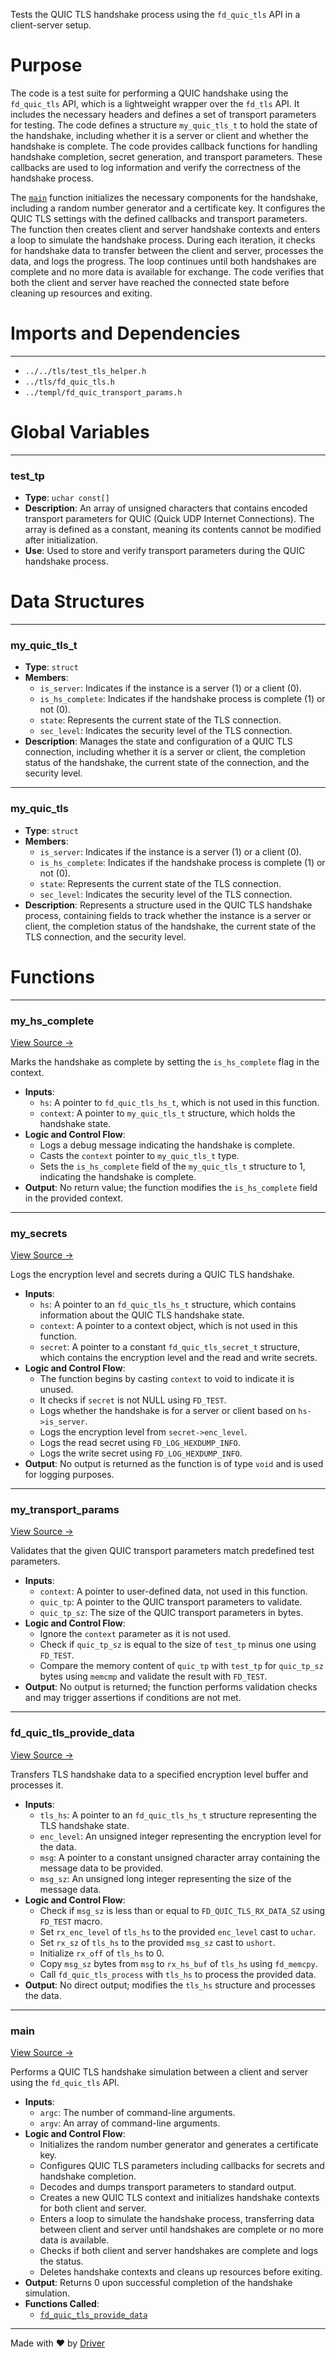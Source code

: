 <!--------------------------------------------------------------------------------->
<!-- IMPORTANT: This file is auto-generated by Driver (https://driver.ai). -------->
<!-- Manual edits may be overwritten on future commits. --------------------------->
<!--------------------------------------------------------------------------------->

Tests the QUIC TLS handshake process using the `fd_quic_tls` API in a client-server setup.

# Purpose
The code is a test suite for performing a QUIC handshake using the `fd_quic_tls` API, which is a lightweight wrapper over the `fd_tls` API. It includes the necessary headers and defines a set of transport parameters for testing. The code defines a structure `my_quic_tls_t` to hold the state of the handshake, including whether it is a server or client and whether the handshake is complete. The code provides callback functions for handling handshake completion, secret generation, and transport parameters. These callbacks are used to log information and verify the correctness of the handshake process.

The [`main`](<#main>) function initializes the necessary components for the handshake, including a random number generator and a certificate key. It configures the QUIC TLS settings with the defined callbacks and transport parameters. The function then creates client and server handshake contexts and enters a loop to simulate the handshake process. During each iteration, it checks for handshake data to transfer between the client and server, processes the data, and logs the progress. The loop continues until both handshakes are complete and no more data is available for exchange. The code verifies that both the client and server have reached the connected state before cleaning up resources and exiting.
# Imports and Dependencies

---
- `../../tls/test_tls_helper.h`
- `../tls/fd_quic_tls.h`
- `../templ/fd_quic_transport_params.h`


# Global Variables

---
### test\_tp
- **Type**: ``uchar const[]``
- **Description**: An array of unsigned characters that contains encoded transport parameters for QUIC (Quick UDP Internet Connections). The array is defined as a constant, meaning its contents cannot be modified after initialization.
- **Use**: Used to store and verify transport parameters during the QUIC handshake process.


# Data Structures

---
### my\_quic\_tls\_t
- **Type**: ``struct``
- **Members**:
    - `is_server`: Indicates if the instance is a server (1) or a client (0).
    - `is_hs_complete`: Indicates if the handshake process is complete (1) or not (0).
    - `state`: Represents the current state of the TLS connection.
    - `sec_level`: Indicates the security level of the TLS connection.
- **Description**: Manages the state and configuration of a QUIC TLS connection, including whether it is a server or client, the completion status of the handshake, the current state of the connection, and the security level.


---
### my\_quic\_tls
- **Type**: ``struct``
- **Members**:
    - `is_server`: Indicates if the instance is a server (1) or a client (0).
    - `is_hs_complete`: Indicates if the handshake process is complete (1) or not (0).
    - `state`: Represents the current state of the TLS connection.
    - `sec_level`: Indicates the security level of the TLS connection.
- **Description**: Represents a structure used in the QUIC TLS handshake process, containing fields to track whether the instance is a server or client, the completion status of the handshake, the current state of the TLS connection, and the security level.


# Functions

---
### my\_hs\_complete<!-- {{#callable:my_hs_complete}} -->
[View Source →](<../../../../../../src/waltz/quic/tests/test_quic_tls_hs.c#L25>)

Marks the handshake as complete by setting the `is_hs_complete` flag in the context.
- **Inputs**:
    - ``hs``: A pointer to `fd_quic_tls_hs_t`, which is not used in this function.
    - ``context``: A pointer to `my_quic_tls_t` structure, which holds the handshake state.
- **Logic and Control Flow**:
    - Logs a debug message indicating the handshake is complete.
    - Casts the `context` pointer to `my_quic_tls_t` type.
    - Sets the `is_hs_complete` field of the `my_quic_tls_t` structure to 1, indicating the handshake is complete.
- **Output**: No return value; the function modifies the `is_hs_complete` field in the provided context.


---
### my\_secrets<!-- {{#callable:my_secrets}} -->
[View Source →](<../../../../../../src/waltz/quic/tests/test_quic_tls_hs.c#L36>)

Logs the encryption level and secrets during a QUIC TLS handshake.
- **Inputs**:
    - ``hs``: A pointer to an `fd_quic_tls_hs_t` structure, which contains information about the QUIC TLS handshake state.
    - ``context``: A pointer to a context object, which is not used in this function.
    - ``secret``: A pointer to a constant `fd_quic_tls_secret_t` structure, which contains the encryption level and the read and write secrets.
- **Logic and Control Flow**:
    - The function begins by casting `context` to void to indicate it is unused.
    - It checks if `secret` is not NULL using `FD_TEST`.
    - Logs whether the handshake is for a server or client based on `hs->is_server`.
    - Logs the encryption level from `secret->enc_level`.
    - Logs the read secret using `FD_LOG_HEXDUMP_INFO`.
    - Logs the write secret using `FD_LOG_HEXDUMP_INFO`.
- **Output**: No output is returned as the function is of type `void` and is used for logging purposes.


---
### my\_transport\_params<!-- {{#callable:my_transport_params}} -->
[View Source →](<../../../../../../src/waltz/quic/tests/test_quic_tls_hs.c#L48>)

Validates that the given QUIC transport parameters match predefined test parameters.
- **Inputs**:
    - `context`: A pointer to user-defined data, not used in this function.
    - `quic_tp`: A pointer to the QUIC transport parameters to validate.
    - `quic_tp_sz`: The size of the QUIC transport parameters in bytes.
- **Logic and Control Flow**:
    - Ignore the `context` parameter as it is not used.
    - Check if `quic_tp_sz` is equal to the size of `test_tp` minus one using `FD_TEST`.
    - Compare the memory content of `quic_tp` with `test_tp` for `quic_tp_sz` bytes using `memcmp` and validate the result with `FD_TEST`.
- **Output**: No output is returned; the function performs validation checks and may trigger assertions if conditions are not met.


---
### fd\_quic\_tls\_provide\_data<!-- {{#callable:fd_quic_tls_provide_data}} -->
[View Source →](<../../../../../../src/waltz/quic/tests/test_quic_tls_hs.c#L57>)

Transfers TLS handshake data to a specified encryption level buffer and processes it.
- **Inputs**:
    - `tls_hs`: A pointer to an `fd_quic_tls_hs_t` structure representing the TLS handshake state.
    - `enc_level`: An unsigned integer representing the encryption level for the data.
    - `msg`: A pointer to a constant unsigned character array containing the message data to be provided.
    - `msg_sz`: An unsigned long integer representing the size of the message data.
- **Logic and Control Flow**:
    - Check if `msg_sz` is less than or equal to `FD_QUIC_TLS_RX_DATA_SZ` using `FD_TEST` macro.
    - Set `rx_enc_level` of `tls_hs` to the provided `enc_level` cast to `uchar`.
    - Set `rx_sz` of `tls_hs` to the provided `msg_sz` cast to `ushort`.
    - Initialize `rx_off` of `tls_hs` to 0.
    - Copy `msg_sz` bytes from `msg` to `rx_hs_buf` of `tls_hs` using `fd_memcpy`.
    - Call `fd_quic_tls_process` with `tls_hs` to process the provided data.
- **Output**: No direct output; modifies the `tls_hs` structure and processes the data.


---
### main<!-- {{#callable:main}} -->
[View Source →](<../../../../../../src/waltz/quic/tests/test_quic_tls_hs.c#L70>)

Performs a QUIC TLS handshake simulation between a client and server using the `fd_quic_tls` API.
- **Inputs**:
    - `argc`: The number of command-line arguments.
    - `argv`: An array of command-line arguments.
- **Logic and Control Flow**:
    - Initializes the random number generator and generates a certificate key.
    - Configures QUIC TLS parameters including callbacks for secrets and handshake completion.
    - Decodes and dumps transport parameters to standard output.
    - Creates a new QUIC TLS context and initializes handshake contexts for both client and server.
    - Enters a loop to simulate the handshake process, transferring data between client and server until handshakes are complete or no more data is available.
    - Checks if both client and server handshakes are complete and logs the status.
    - Deletes handshake contexts and cleans up resources before exiting.
- **Output**: Returns 0 upon successful completion of the handshake simulation.
- **Functions Called**:
    - [`fd_quic_tls_provide_data`](<#fd_quic_tls_provide_data>)



---
Made with ❤️ by [Driver](https://www.driver.ai/)